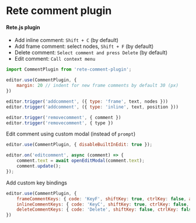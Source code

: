 Rete comment plugin
====
#### Rete.js plugin

- Add inline comment: `Shift + C` (by default)
- Add frame comment: select nodes, `Shift + F` (by default)
- Delete comment: `Select comment and press Delete` (by default)
- Edit comment: `Call context menu` 

```js
import CommentPlugin from 'rete-comment-plugin';

editor.use(CommentPlugin, { 
    margin: 20 // indent for new frame comments by default 30 (px)
})

editor.trigger('addcomment', ({ type: 'frame', text, nodes }))
editor.trigger('addcomment', ({ type: 'inline', text, position }))

editor.trigger('removecomment', { comment })
editor.trigger('removecomment', { type })
```

Edit comment using custom modal (instead of `prompt`)
```js
editor.use(CommentPlugin, { disableBuiltInEdit: true });

editor.on('editcomment', async (comment) => {
    comment.text = await openEditModal(comment.text);
    comment.update();
});
```

Add custom key bindings
```js
editor.use(CommentPlugin, {
    frameCommentKeys: { code: 'KeyF', shiftKey: true, ctrlKey: false, altKey: false },
    inlineCommentKeys: { code: 'KeyC', shiftKey: true, ctrlKey: false, altKey: false },
    deleteCommentKeys: { code: 'Delete', shiftKey: false, ctrlKey: false, altKey: false }
})
```